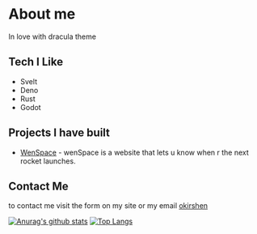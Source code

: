 
# About me
In love with dracula theme

## Tech I Like
- Svelt
- Deno
- Rust
- Godot

## Projects I have built
<!-- [my site](https://okirshen.xyz) - my site showcasing more projects and info about me. -->
- [WenSpace](https://wenspace.xyz) - wenSpace is a website that lets u know when r the next rocket launches.

## Contact Me
to contact me visit the form on my site or my email [okirshen](mailto:okirshen@gmail.com)

[![Anurag's github stats](https://github-readme-stats.vercel.app/api?username=okirshen&theme=dracula)](https://github.com/okirshen/github-readme-stats)
[![Top Langs](https://github-readme-stats.vercel.app/api/top-langs/?username=okirshen&theme=dracula)](https://github.com/anuraghazra/github-readme-stats)

